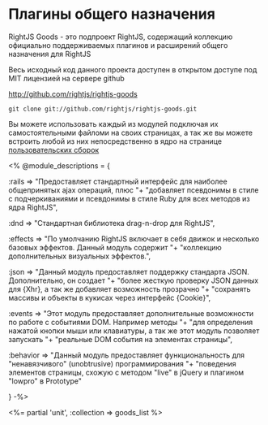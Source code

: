 # Плагины общего назначения

RightJS Goods - это подпроект RightJS, содержащий коллекцию официально поддерживаемых
плагинов и расширений общего назначения для RightJS

Весь исходный код данного проекта доступен в открытом доступе под MIT лицензией на
сервере github

<http://github.com/rightjs/rightjs-goods>

`git clone git://github.com/rightjs/rightjs-goods.git`

Вы можете использовать каждый из модулей подключая их самостоятельными файломи на своих
страницах, а так же вы можете встроить любой из них непосредственно в ядро на странице
[пользовательских сборок](<%= builds_path %>)

<%
@module_descriptions = {
  
  :rails    => "Предоставляет стандартный интерфейс для наиболее общепринятых ajax операций, плюс "+
               "добавляет псевдонимы в стиле с подчеркиваниями и псевдонимы в стиле Ruby для всех методов из ядра RightJS",
                
  :dnd      => "Стандартная библиотека drag-n-drop для RightJS",
  
  :effects  => "По умолчанию RightJS включает в себя движок и несколько базовых эффектов. Данный модуль содержит "+
                "коллекцию дополнительных визуальных эффектов.",
                
  :json     => "Данный модуль предоставляет поддержку стандарта JSON. Дополнительно, он создает "+
               "более жесткую проверку JSON данных для {Xhr}, а так же добавляет возможность прозрачно "+
               "сохранять массивы и объекты в кукисах через интерфейс {Cookie}",
               
  :events   => "Этот модуль предоставляет дополнительные возможности по работе с событиями DOM. Например методы "+
               "для определения нажатой кнопки мыши или клавиатуры, а так же этот модуль позволяет запускать "+
               "реальные DOM события на элементах страницы",
               
  :behavior => "Данный модуль предоставляет функциональность для \"ненавязчивого\" (unobtrusive) программирования "+
               "поведения элементов страницы, схожую с методом \"live\" в jQuery и плагином \"lowpro\" в Prototype"

}
-%>

<%= partial 'unit', :collection => goods_list %>
